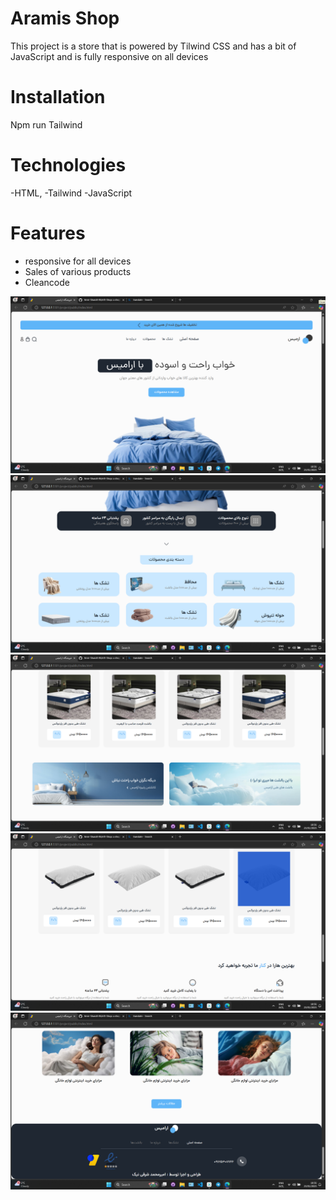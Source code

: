 # Aramis Shop
This project is a store that is powered by Tilwind CSS and has a bit of JavaScript and is fully responsive on all devices
# Installation 
Npm run Tailwind 

# Technologies
-HTML, 
-Tailwind
-JavaScript
#   Features
- responsive for all devices
- Sales of various products
- Cleancode   
<img src="./Demo-img/Screenshot (126).png">
<img src="./Demo-img/Screenshot (127).png">
<img src="./Demo-img/Screenshot (128).png">
<img src="./Demo-img/Screenshot (129).png">
<img src="./Demo-img/Screenshot (130).png">